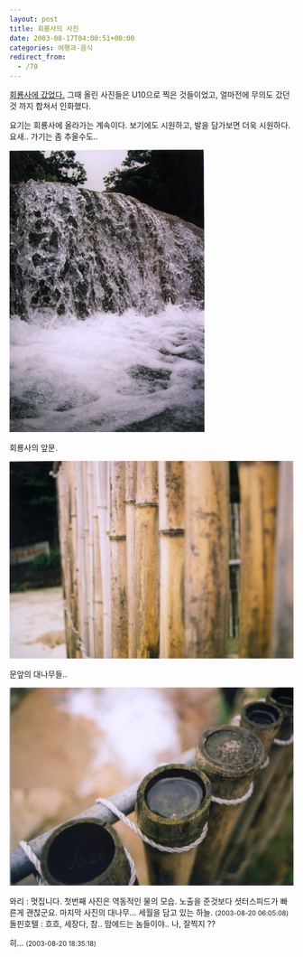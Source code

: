 ```yaml
---
layout: post
title: 회룡사의 사진
date: 2003-08-17T04:00:51+00:00
categories: 여행과-음식
redirect_from:
  - /70
---
```


<a href="http://jinto.pe.kr/33">회룡사에 갔었다.</a> 그때 올린 사진들은 U10으로 찍은 것들이었고, 얼마전에 무의도 갔던 것 까지 합쳐서 인화했다.

요기는 회룡사에 올라가는 계속이다. 보기에도 시원하고, 발을 담가보면 더욱 시원하다. 요새.. 가기는 좀 추울수도..

![ ](/assets/media/photo_11110.jpg)

회룡사의 앞문.

![ ](/assets/media/photo_11111.jpg)

문앞의 대나무들..

![ ](/assets/media/photo_11112.jpg)
<div id=comments>
<div class=comment>
<!--- cmt:146 --->
<!--- mail: --->
<!--- parent:0 --->
와리 : 
멋집니다.
첫번째 사진은 역동적인 물의 모습. 노출을 준것보다 셧터스피드가 빠른게 괜찮군요.
마지막 사진의 대나무... 세월을 담고 있는 하늘.
 <small>(2003-08-20 06:05:08)</small>
</div>
<div class=comment>
<!--- cmt:147 --->
<!--- mail: --->
<!--- parent:0 --->
돌핀호텔 : 
흐흐, 세장다, 참.. 맘에드는 놈들이야..
나, 잘찍지 ?? 

히...
 <small>(2003-08-20 18:35:18)</small>
</div>
</div>
